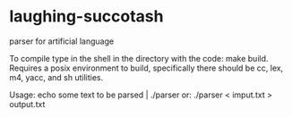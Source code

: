 # laughing-succotash
parser for artificial language

To compile type in the shell in the directory with the code: make build. Requires a posix environment to build, specifically there should be cc, lex, m4, yacc, and sh utilities.

Usage: echo some text to be parsed | ./parser
or: ./parser < imput.txt > output.txt
